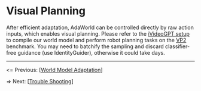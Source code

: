 # Visual Planning

After efficient adaptation, AdaWorld can be controlled directly by raw action inputs, which enables visual planning. Please refer to the [iVideoGPT setup](https://github.com/thuml/iVideoGPT/tree/main/vp) to compile our world model and perform robot planning tasks on the [VP2](https://github.com/s-tian/vp2) benchmark. You may need to batchify the sampling and discard classifier-free guidance (use IdentityGuider), otherwise it could take days.

---

<= Previous: [[World Model Adaptation](https://github.com/Little-Podi/AdaWorld/blob/main/docs/ADAPTATION.md)]

=> Next: [[Trouble Shooting](https://github.com/Little-Podi/AdaWorld/blob/main/docs/ISSUES.md)]